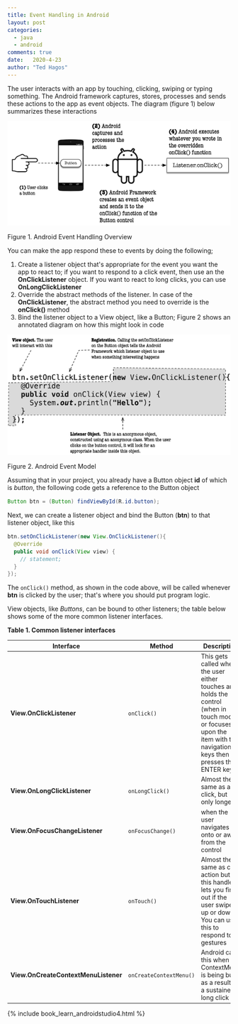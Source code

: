 ```yaml
---
title: Event Handling in Android 
layout: post
categories: 
  - java
  - android
comments: true
date:   2020-4-23   
author: "Ted Hagos"
---
```



The user interacts with an app by touching, clicking, swiping or typing something.  The Android framework captures, stores, processes and sends these actions to the app as event objects. The diagram (figure 1) below summarizes these interactions

![](/images/android-event-handling.png)
<figcaption>Figure 1. Android Event Handling Overview</figcaption>

You can make the app respond these to events by doing the following;

1. Create a listener object that's appropriate for the event you want the app to react to; if you want to respond to a click event, then use an the **OnClickListener** object. If you want to react to long clicks, you can use **OnLongClickListener**
2. Override the abstract methods of the listener. In case of the **OnClickListener**, the abstract method you need to override is the **onClick()** method
3. Bind the listener object to a View object, like a Button; Figure 2 shows an annotated diagram on how this might look in code

![](/images/android-event-model.png)
<figcaption>Figure 2. Android Event Model</figcaption>

Assuming that in your project, you already have a Button object **id** of which is _button_, the following code gets a reference to the Button object

```java
Button btn = (Button) findViewById(R.id.button); 
```

Next, we can create a listener object and bind the Button (**btn**) to that listener object, like this

```java
btn.setOnClickListener(new View.OnClickListener(){  
  @Override
  public void onClick(View view) {  
    // statement;
  }
});

```

The `onClick()` method, as shown in the code above, will be called whenever **btn** is clicked by the user; that's where you should put program logic.

View objects, like _Buttons_, can be bound to other listeners; the table below shows some of the more common listener interfaces.


**Table 1. Common listener interfaces**

| **Interface**                        | **Method**              | **Description**                                              |
| ------------------------------------ | ----------------------- | ------------------------------------------------------------ |
| **View.OnClickListener**             | `onClick() `            | This gets called when the user either  touches and holds the control (when in touch mode), or focuses upon the item  with the navigation keys then presses the ENTER key |
| **View.OnLongClickListener**         | `onLongClick()`         | Almost the same as a click, but only  longer                 |
| **View.OnFocusChangeListener**       | `onFocusChange()`       | when the user navigates onto or away from  the control       |
| **View.OnTouchListener**             | `onTouch()`             | Almost the same as click action but this  handler lets you find out if the user swiped up or down. You can use this to  respond to gestures |
| **View.OnCreateContextMenuListener** | `onCreateContextMenu()` | Android calls this when a ContextMenu is  being built, as a result of a sustained long click |





{% include book_learn_androidstudio4.html %}